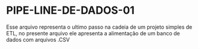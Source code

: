 # PIPE-LINE-DE-DADOS-01
Esse arquivo representa o ultimo passo na cadeia de um projeto simples de ETL, no presente arquivo ele apresenta a alimentação de um banco de dados com arquivos .CSV
